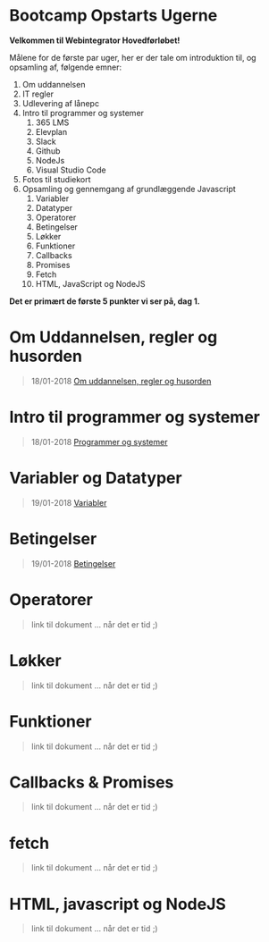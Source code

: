 # Bootcamp Opstarts Ugerne
**Velkommen til Webintegrator Hovedførløbet!**

Målene for de første par uger, her er der tale om introduktion til, og opsamling af, følgende emner:
1. Om uddannelsen 
1. IT regler
1. Udlevering af lånepc
1. Intro til programmer og systemer
   1. 365 LMS
   1. Elevplan
   1. Slack
   1. Github
   1. NodeJs
   1. Visual Studio Code
1. Fotos til studiekort
1. Opsamling og gennemgang af grundlæggende Javascript 
   1. Variabler
   1. Datatyper
   1. Operatorer
   1. Betingelser
   1. Løkker
   1. Funktioner
   1. Callbacks
   1. Promises
   1. Fetch
   1. HTML, JavaScript og NodeJS

**Det er primært de første 5 punkter vi ser på, dag 1.**

# Om Uddannelsen, regler og husorden
>18/01-2018 [Om uddannelsen, regler og husorden](./regler-og-husorden.md)


# Intro til programmer og systemer 
>18/01-2018 [Programmer og systemer](./programmer-og-systemer.md)


# Variabler og Datatyper 
>19/01-2018 [Variabler](./variabler.md)


# Betingelser 
>19/01-2018 [Betingelser](./conditions.md)


# Operatorer 
>link til dokument ... når det er tid ;) 


# Løkker 
>link til dokument ... når det er tid ;) 


# Funktioner 
>link til dokument ... når det er tid ;) 


# Callbacks & Promises
>link til dokument ... når det er tid ;) 


# fetch 
>link til dokument ... når det er tid ;) 


# HTML, javascript og NodeJS
>link til dokument ... når det er tid ;) 